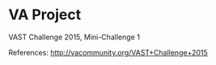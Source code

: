 # VA Project
VAST Challenge 2015, Mini-Challenge 1

References: http://vacommunity.org/VAST+Challenge+2015